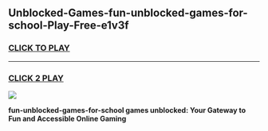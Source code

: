 
## Unblocked-Games-fun-unblocked-games-for-school-Play-Free-e1v3f
<h3>
<a href="https://premium76.site?title=fun-unblocked-games-for-school&ref=12A">CLICK TO PLAY</a></h3>
<hr>

<h3>
<a href="https://premium76.site?title=fun-unblocked-games-for-school&ref=12A">CLICK 2 PLAY</a>
  
</h3>

<a href="https://premium76.site?title=fun-unblocked-games-for-school&ref=12A"><img src="https://clearcache.store/games.png"></a>


**fun-unblocked-games-for-school games unblocked: Your Gateway to Fun and Accessible Online Gaming**
